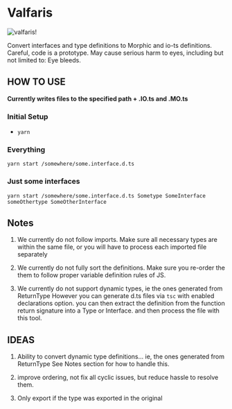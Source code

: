 # Valfaris
![valfaris](https://assets1.ignimgs.com/2019/11/07/valfaris---button-fin-1573155258335.jpg)!

Convert interfaces and type definitions to Morphic and io-ts definitions.
Careful, code is a prototype. May cause serious harm to eyes, including but not limited to: Eye bleeds.

## HOW TO USE

**Currently writes files to the specified path + .IO.ts and .MO.ts**

### Initial Setup

- `yarn`

### Everything

`yarn start /somewhere/some.interface.d.ts`

### Just some interfaces

`yarn start /somewhere/some.interface.d.ts Sometype SomeInterface someOthertype SomeOtherInterface`

## Notes

1. We currently do not follow imports.
   Make sure all necessary types are within the same file, or you will have to process each imported file separately

2. We currently do not fully sort the definitions.
   Make sure you re-order the them to follow proper variable definition rules of JS.

3. We currently do not support dynamic types, ie the ones generated from ReturnType<typeof SomeFunction>
   However you can generate d.ts files via `tsc` with enabled declarations option.
   you can then extract the definition from the function return signature into a Type or Interface.
   and then process the file with this tool.

## IDEAS

1. Ability to convert dynamic type definitions... ie, the ones generated from ReturnType<typeof someFunction>
   See Notes section for how to handle this.

2. improve ordering, not fix all cyclic issues, but reduce hassle to resolve them.

3. Only export if the type was exported in the original
